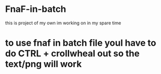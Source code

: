 # FnaF-in-batch
this is project of my own im working on in my spare time
# to use fnaf in batch file youl have to do CTRL + crollwheal out so the text/png will work
